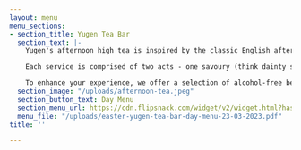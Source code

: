 ```yaml
---
layout: menu
menu_sections:
- section_title: Yugen Tea Bar
  section_text: |-
    Yugen's afternoon high tea is inspired by the classic English afternoon tea, with some bold twists and turns. Let our tea sommeliers and pastry artists craft a Yugen moment for you to remember.

    Each service is comprised of two acts - one savoury (think dainty sandwiches and seasonal bites), and one sweet (pastries and scones with condiments), served with a carefully matched infusion, brewed and poured at your table.

    To enhance your experience, we offer a selection of alcohol-free beverages, cocktails and Champagne. Refined yet relaxed, the moment is yours to create.
  section_image: "/uploads/afternoon-tea.jpeg"
  section_button_text: Day Menu
  section_menu_url: https://cdn.flipsnack.com/widget/v2/widget.html?hash=zuiykm9zhm
  menu_file: "/uploads/easter-yugen-tea-bar-day-menu-23-03-2023.pdf"
title: ''

---
```

